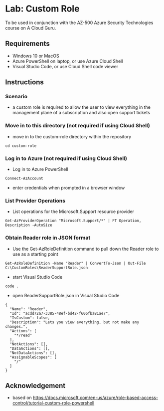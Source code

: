 # Lab: Custom Role

To be used in conjunction with the AZ-500 Azure Security Technologies course on A Cloud Guru.

## Requirements
* Windows 10 or MacOS
* Azure PowerShell on laptop, or use Azure Cloud Shell
* Visual Studio Code, or use Cloud Shell code viewer 

## Instructions

### Scenario
* a custom role is required to allow the user to view everything in the management plane of a subscription and also open support tickets

### Move in to this directory (not required if using Cloud Shell)
* move in to the custom-role directory within the repository
```
cd custom-role
```

### Log in to Azure (not required if using Cloud Shell)
* Log in to Azure PowerShell
```
Connect-AzAccount
```
* enter credentials when prompted in a browser window

### List Provider Operations
* List operations for the Microsoft.Support resource provider
```
Get-AzProviderOperation "Microsoft.Support/*" | FT Operation, Description -AutoSize
```

### Obtain Reader role in JSON format
* Use the Get-AzRoleDefinition command to pull down the Reader role to use as a starting point
```
Get-AzRoleDefinition -Name "Reader" | ConvertTo-Json | Out-File C:\CustomRoles\ReaderSupportRole.json
```
* start Visual Studio Code
```
code .
```
* open ReaderSupportRole.json in Visual Studio Code
```
{
  "Name": "Reader",
  "Id": "acdd72a7-3385-48ef-bd42-f606fba81ae7",
  "IsCustom": false,
  "Description": "Lets you view everything, but not make any changes.",
  "Actions": [
    "*/read"
  ],
  "NotActions": [],
  "DataActions": [],
  "NotDataActions": [],
  "AssignableScopes": [
    "/"
  ]
}
```

## Acknowledgement
* based on https://docs.microsoft.com/en-us/azure/role-based-access-control/tutorial-custom-role-powershell
